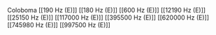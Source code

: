 Coloboma
[[190 Hz (E)]]
[[180 Hz (E)]]
[[600 Hz (E)]]
[[12190 Hz (E)]]
[[25150 Hz (E)]]
[[117000 Hz (E)]]
[[395500 Hz (E)]]
[[620000 Hz (E)]]
[[745980 Hz (E)]]
[[997500 Hz (E)]]